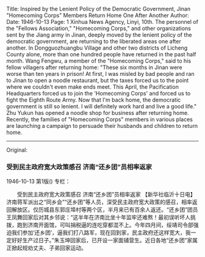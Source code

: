 Title: Inspired by the Lenient Policy of the Democratic Government, Jinan "Homecoming Corps" Members Return Home One After Another
Author:
Date: 1946-10-13
Page: 1
Xinhua News Agency, Linyi, 10th. The personnel of the "Fellows Association," "Homecoming Corps," and other organizations sent by the Jiang army in Jinan, deeply moved by the lenient policy of the democratic government, are returning to the liberated areas one after another. In Dongguozhuangbu Village and other two districts of Licheng County alone, more than one hundred people have returned in the past half month. Wang Fengwu, a member of the "Homecoming Corps," said to his fellow villagers after returning home: "These six months in Jinan were worse than ten years in prison! At first, I was misled by bad people and ran to Jinan to open a noodle restaurant, but the taxes forced us to the point where we couldn't even make ends meet. This April, the Pacification Headquarters forced us to join the 'Homecoming Corps' and forced us to fight the Eighth Route Army. Now that I'm back home, the democratic government is still so lenient. I will definitely work hard and live a good life." Zhu Yukun has opened a noodle shop for business after returning home. Recently, the families of "Homecoming Corps" members in various places are launching a campaign to persuade their husbands and children to return home.



<hr /> 

Original: 


### 受到民主政府宽大政策感召  济南“还乡团”员相率返家

1946-10-13
第1版()
专栏：

　　受到民主政府宽大政策感召
    济南“还乡团”员相率返家
    【新华社临沂十日电】济南蒋军派出之“同乡会”“还乡团”等人员，深受民主政府宽大政策的感召，相率返回解放区。仅历城县东郭庄埠村等两个区，半月来已有百余人返还。“还乡团”团员王凤舞回家后对其乡邻说：“这半年在济南比坐十年监牢还难熬！最初误听坏人挑拨，跑到济南开面馆，可叫捐税逼的连吃穿都混不上。今年四月间，绥靖司令部强迫我们参加‘还乡团’，逼我们打八路军，现在回到家，民主政府还这样宽大，我一定好好生产过日子。”朱玉坤回家后，已开设一家面铺营生。近日各地“还乡团”家属正掀起规劝丈夫、子弟回家运动。
